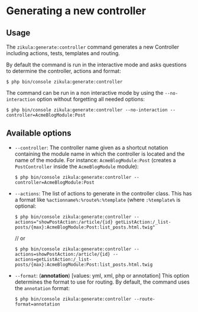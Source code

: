 # Generating a new controller

## Usage

The `zikula:generate:controller` command generates a new Controller including 
actions, tests, templates and routing.

By default the command is run in the interactive mode and asks questions to
determine the controller, actions and format:

    $ php bin/console zikula:generate:controller

The command can be run in a non interactive mode by using the
`--no-interaction` option without forgetting all needed options:

    $ php bin/console zikula:generate:controller --no-interaction --controller=AcmeBlogModule:Post

## Available options

* `--controller`: The controller name given as a shortcut notation containing 
  the module name in which the controller is located and the name of the
  module. For instance: `AcmeBlogModule:Post` (creates a `PostController`
  inside the `AcmeBlogModule` module):

    `$ php bin/console zikula:generate:controller --controller=AcmeBlogModule:Post`

* `--actions`: The list of actions to generate in the controller class. This
  has a format like `%actionname%:%route%:%template` (where `:%template%`
  is optional:

    `$ php bin/console zikula:generate:controller --actions="showPostAction:/article/{id} getListAction:/_list-posts/{max}:AcmeBlogModule:Post:list_posts.html.twig"`
    
    // or

    `$ php bin/console zikula:generate:controller --actions=showPostAction:/article/{id} --actions=getListAction:/_list-posts/{max}:AcmeBlogModule:Post:list_posts.html.twig`

* `--format`: (**annotation**) [values: yml, xml, php or annotation] 
  This option determines the format to use for routing. By default, the 
  command uses the `annotation` format:

    `$ php bin/console zikula:generate:controller --route-format=annotation`
